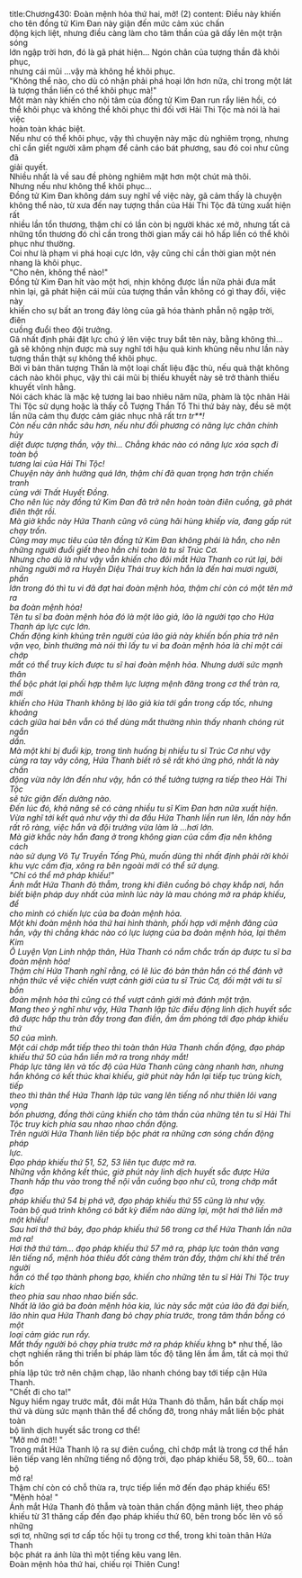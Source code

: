 title:Chương430: Đoàn mệnh hỏa thứ hai, mở! (2)
content:
Điều này khiến cho tên đồng tử Kim Đan này giận đến mức cảm xúc chấn<br>động kịch liệt, nhưng điều càng làm cho tâm thần của gã dấy lên một trận sóng<br>lớn ngập trời hơn, đó là gã phát hiện... Ngón chân của tượng thần đã khôi phục,<br>nhưng cái mũi …vậy mà không hề khôi phục.<br>"Không thể nào, cho dù có nhận phải phá hoại lớn hơn nữa, chỉ trong một lát<br>là tượng thần liền có thể khôi phục mà!"<br>Một màn này khiến cho nội tâm của đồng tử Kim Đan run rẩy liên hồi, có<br>thể khôi phục và không thể khôi phục thì đối với Hải Thi Tộc mà nói là hai việc<br>hoàn toàn khác biệt.<br>Nếu như có thể khôi phục, vậy thì chuyện này mặc dù nghiêm trọng, nhưng<br>chỉ cần giết người xâm phạm để cảnh cáo bát phương, sau đó coi như cũng đã<br>giải quyết.<br>Nhiều nhất là về sau đề phòng nghiêm mật hơn một chút mà thôi.<br>Nhưng nếu như không thể khôi phục...<br>Đồng tử Kim Đan không dám suy nghĩ về việc này, gã cảm thấy là chuyện<br>không thể nào, từ xưa đến nay tượng thần của Hải Thi Tộc đã từng xuất hiện rất<br>nhiều lần tổn thương, thậm chí có lần còn bị người khác xé mở, nhưng tất cả<br>những tổn thương đó chỉ cần trong thời gian mấy cái hô hấp liền có thể khôi<br>phục như thường.<br>Coi như là phạm vi phá hoại cực lớn, vậy cũng chỉ cần thời gian một nén<br>nhang là khôi phục.<br>"Cho nên, không thể nào!"<br>Đồng tử Kim Đan hít vào một hơi, nhịn không được lần nữa phải đưa mắt<br>nhìn lại, gã phát hiện cái mũi của tượng thần vẫn không có gì thay đổi, việc này<br>khiến cho sự bất an trong đáy lòng của gã hóa thành phẫn nộ ngập trời, điên<br>cuồng đuổi theo đội trưởng.<br>Gã nhất định phải đặt lực chú ý lên việc truy bắt tên này, bằng không thì…<br>gã sẽ không nhịn được mà suy nghĩ tới hậu quả kinh khủng nếu như lần này<br>tượng thần thật sự không thể khôi phục.<br>Bởi vì bản thân tượng Thần là một loại chất liệu đặc thù, nếu quả thật không<br>cách nào khôi phục, vậy thì cái mũi bị thiếu khuyết này sẽ trở thành thiếu<br>khuyết vĩnh hằng.<br>Nói cách khác là mặc kệ tương lai bao nhiêu năm nữa, phàm là tộc nhân Hải<br>Thi Tộc sử dụng hoặc là thấy cỗ Tượng Thần Tổ Thi thứ bảy này, đều sẽ một<br>lần nữa cảm thụ được cảm giác nhục nhã rất tr*n tr**!<br>Còn nếu cân nhắc sâu hơn, nếu như đối phương có năng lực chân chính hủy<br>diệt được tượng thần, vậy thì... Chẳng khác nào có năng lực xóa sạch đi toàn bộ<br>tương lai của Hải Thi Tộc!<br>Chuyện này ảnh hưởng quá lớn, thậm chí đã quan trọng hơn trận chiến tranh<br>cùng với Thất Huyết Đồng.<br>Cho nên lúc này đồng tử Kim Đan đã trở nên hoàn toàn điên cuồng, gã phát<br>điên thật rồi.<br>Mà giờ khắc này Hứa Thanh cũng vô cùng hãi hùng khiếp vía, đang gấp rút<br>chạy trốn.<br>Cũng may mục tiêu của tên đồng tử Kim Đan không phải là hắn, cho nên<br>những người đuổi giết theo hắn chỉ toàn là tu sĩ Trúc Cơ.<br>Nhưng cho dù là như vậy vẫn khiến cho đôi mắt Hứa Thanh co rút lại, bởi<br>những người mở ra Huyền Diệu Thái truy kích hắn là đến hai mươi người, phần<br>lớn trong đó thì tu vi đã đạt hai đoàn mệnh hỏa, thậm chí còn có một tên mở ra<br>ba đoàn mệnh hỏa!<br>Tên tu sĩ ba đoàn mệnh hỏa đó là một lão giả, lão là người tạo cho Hứa<br>Thanh áp lực cực lớn.<br>Chấn động kinh khủng trên người của lão giả này khiến bốn phía trở nên<br>vặn vẹo, bình thường mà nói thì lấy tu vi ba đoàn mệnh hỏa là chỉ một cái chớp<br>mắt có thể truy kích được tu sĩ hai đoàn mệnh hỏa. Nhưng dưới sức mạnh thân<br>thể bộc phát lại phối hợp thêm lực lượng mệnh đăng trong cơ thể tràn ra, mới<br>khiến cho Hứa Thanh không bị lão giả kia tới gần trong cấp tốc, nhưng khoảng<br>cách giữa hai bên vẫn có thể dùng mắt thường nhìn thấy nhanh chóng rút ngắn<br>dần.<br>Mà một khi bị đuổi kịp, trong tình huống bị nhiều tu sĩ Trúc Cơ như vậy<br>cùng ra tay vây công, Hứa Thanh biết rõ sẽ rất khó ứng phó, nhất là này chấn<br>động vừa nãy lớn đến như vậy, hắn có thể tưởng tượng ra tiếp theo Hải Thi Tộc<br>sẽ tức giận đến dường nào.<br>Đến lúc đó, khả năng sẽ có càng nhiều tu sĩ Kim Đan hơn nữa xuất hiện.<br>Vừa nghĩ tới kết quả như vậy thì da đầu Hứa Thanh liền run lên, lần này hắn<br>rất rõ ràng, việc hắn và đội trưởng vừa làm là …hơi lớn.<br>Mà giờ khắc này hắn đang ở trong không gian của cấm địa nên không cách<br>nào sử dụng Vô Tự Truyền Tống Phù, muốn dùng thì nhất định phải rời khỏi<br>khu vực cấm địa, xông ra bên ngoài mới có thể sử dụng.<br>"Chỉ có thể mở pháp khiếu!"<br>Ánh mắt Hứa Thanh đỏ thẫm, trong khi điên cuồng bỏ chạy khắp nơi, hắn<br>biết biện pháp duy nhất của mình lúc này là mau chóng mở ra pháp khiếu, để<br>cho mình có chiến lực của ba đoàn mệnh hỏa.<br>Một khi đoàn mệnh hỏa thứ hai hình thành, phối hợp với mệnh đăng của<br>hắn, vậy thì chẳng khác nào có lực lượng của ba đoàn mệnh hỏa, lại thêm Kim<br>Ô Luyện Vạn Linh nhập thân, Hứa Thanh có nắm chắc trấn áp được tu sĩ ba<br>đoàn mệnh hỏa!<br>Thậm chí Hứa Thanh nghĩ rằng, có lẽ lúc đó bản thân hắn có thể đánh vỡ<br>nhận thức về việc chiến vượt cảnh giới của tu sĩ Trúc Cơ, đối mặt với tu sĩ bốn<br>đoàn mệnh hỏa thì cũng có thể vượt cảnh giới mà đánh một trận.<br>Mang theo ý nghĩ như vậy, Hứa Thanh lập tức điều động linh dịch huyết sắc<br>đã được hấp thu tràn đầy trong đan điền, ầm ầm phóng tới đạo pháp khiếu thứ<br>50 của mình.<br>Một cái chớp mắt tiếp theo thì toàn thân Hứa Thanh chấn động, đạo pháp<br>khiếu thứ 50 của hắn liền mở ra trong nháy mắt!<br>Pháp lực tăng lên và tốc độ của Hứa Thanh cũng càng nhanh hơn, nhưng<br>hắn không có kết thúc khai khiếu, giờ phút này hắn lại tiếp tục trùng kích, tiếp<br>theo thì thân thể Hứa Thanh lập tức vang lên tiếng nổ như thiên lôi vang vọng<br>bốn phương, đồng thời cũng khiến cho tâm thần của những tên tu sĩ Hải Thi<br>Tộc truy kích phía sau nhao nhao chấn động.<br>Trên người Hứa Thanh liên tiếp bộc phát ra những cơn sóng chấn động pháp<br>lực.<br>Đạo pháp khiếu thứ 51, 52, 53 liên tục được mở ra.<br>Những vẫn không kết thúc, giờ phút này linh dịch huyết sắc được Hứa<br>Thanh hấp thu vào trong thể nội vẫn cuồng bạo như cũ, trong chớp mắt đạo<br>pháp khiếu thứ 54 bị phá vỡ, đạo pháp khiếu thứ 55 cũng là như vậy.<br>Toàn bộ quá trình không có bất kỳ điểm nào dừng lại, một hơi thở liền mở<br>một khiếu!<br>Sau hơi thở thứ bảy, đạo pháp khiếu thứ 56 trong cơ thể Hứa Thanh lần nữa<br>mở ra!<br>Hơi thở thứ tám… đạo pháp khiếu thứ 57 mở ra, pháp lực toàn thân vang<br>lên tiếng nổ, mệnh hỏa thiêu đốt càng thêm tràn đầy, thậm chí khí thế trên người<br>hắn có thể tạo thành phong bạo, khiến cho những tên tu sĩ Hải Thi Tộc truy kích<br>theo phía sau nhao nhao biến sắc.<br>Nhất là lão giả ba đoàn mệnh hỏa kia, lúc này sắc mặt của lão đã đại biến,<br>lão nhìn qua Hứa Thanh đang bỏ chạy phía trước, trong tâm thần bỗng có một<br>loại cảm giác run rẩy.<br>Mắt thấy người bỏ chạy phía trước mở ra pháp khiếu kh*ng b* như thế, lão<br>chợt nghiến răng thi triển bí pháp làm tốc độ tăng lên ầm ầm, tất cả mọi thứ bốn<br>phía lập tức trở nên chậm chạp, lão nhanh chóng bay tới tiếp cận Hứa Thanh.<br>"Chết đi cho ta!"<br>Nguy hiểm ngay trước mắt, đôi mắt Hứa Thanh đỏ thẫm, hắn bất chấp mọi<br>thứ và dùng sức mạnh thân thể để chống đỡ, trong nháy mắt liền bộc phát toàn<br>bộ linh dịch huyết sắc trong cơ thể!<br>"Mở mở mở!! "<br>Trong mắt Hứa Thanh lộ ra sự điên cuồng, chỉ chớp mắt là trong cơ thể hắn<br>liên tiếp vang lên những tiếng nổ động trời, đạo pháp khiếu 58, 59, 60… toàn bộ<br>mở ra!<br>Thậm chí còn có chỗ thừa ra, trực tiếp liền mở đến đạo pháp khiếu 65!<br>"Mệnh hỏa! "<br>Ánh mắt Hứa Thanh đỏ thẫm và toàn thân chấn động mãnh liệt, theo pháp<br>khiếu từ 31 thăng cấp đến đạo pháp khiếu thứ 60, bên trong bốc lên vô số những<br>sợi tơ, những sợi tơ cấp tốc hội tụ trong cơ thể, trong khi toàn thân Hứa Thanh<br>bộc phát ra ánh lửa thì một tiếng kêu vang lên.<br>Đoàn mệnh hỏa thứ hai, chiếu rọi Thiên Cung!